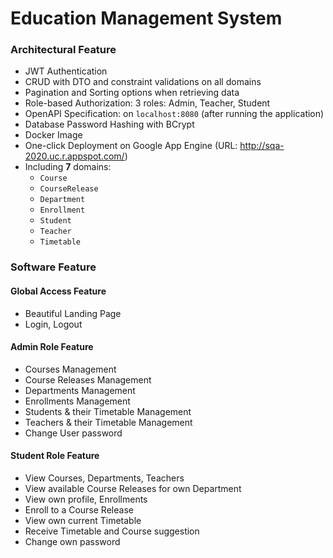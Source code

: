 # Education Management System

**<h3>Architectural Feature</h3>**
- JWT Authentication
- CRUD with DTO and constraint validations on all domains
- Pagination and Sorting options when retrieving data
- Role-based Authorization: 3 roles: Admin, Teacher, Student
- OpenAPI Specification: on `localhost:8080` (after running the application)
- Database Password Hashing with BCrypt
- Docker Image
- One-click Deployment on Google App Engine (URL: http://sqa-2020.uc.r.appspot.com/)
- Including **7** domains:
  - `Course`
  - `CourseRelease`
  - `Department`
  - `Enrollment`
  - `Student`
  - `Teacher`
  - `Timetable`

**<h3>Software Feature</h3>**

**<h4>Global Access Feature</h4>**
- Beautiful Landing Page
- Login, Logout

**<h4>Admin Role Feature</h4>**
- Courses Management
- Course Releases Management
- Departments Management
- Enrollments Management
- Students & their Timetable Management
- Teachers & their Timetable Management
- Change User password

**<h4>Student Role Feature</h4>**
- View Courses, Departments, Teachers
- View available Course Releases for own Department
- View own profile, Enrollments
- Enroll to a Course Release
- View own current Timetable
- Receive Timetable and Course suggestion
- Change own password
